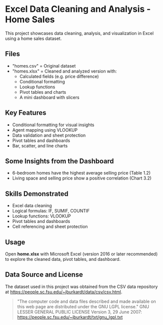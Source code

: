 # Excel Data Cleaning and Analysis - Home Sales

This project showcases data cleaning, analysis, and visualization in Excel using a home sales dataset.

## Files
- "homes.csv" = Original dataset
- "homes.xlsx" = Cleaned and analyzed version with:
    - Calculated fields (e.g. price difference)
    - Conditional formatting
    - Lookup functions
    - Pivot tables and charts
    - A mini dashboard with slicers

## Key Features
- Conditional formatting for visual insights
- Agent mapping using VLOOKUP
- Data validation and sheet protection
- Pivot tables and dashboards
- Bar, scatter, and line charts

## Some Insights from the Dashboard
- 6-bedroom homes have the highest average selling price (Table 1.2)
- Living space and selling price show a positive correlation (Chart 3.2)

## Skills Demonstrated
- Excel data cleaning
- Logical formulas: IF, SUMIF, COUNTIF
- Lookup functions: VLOOKUP
- Pivot tables and dashboards
- Cell referencing and sheet protection

## Usage
Open **home.xlsx** with Microsoft Excel (version 2016 or later recommended) to explore the cleaned data, pivot tables, and dashboard.

## Data Source and License
The dataset used in this project was obtained from the CSV data repository at https://people.sc.fsu.edu/~jburkardt/data/csv/csv.html.
> "The computer code and data files described and made available on this web page are distributed under the GNU LGPL license."
GNU LESSER GENERAL PUBLIC LICENSE Version 3, 29 June 2007: https://people.sc.fsu.edu/~jburkardt/txt/gnu_lgpl.txt

